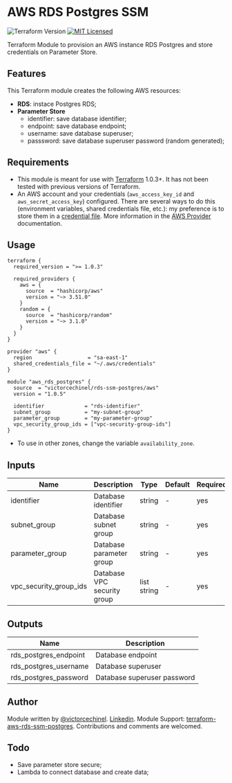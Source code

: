 # AWS RDS Postgres SSM

![Terraform Version](https://img.shields.io/badge/tf-%3E%3D1.0.3-blue.svg) [![MIT Licensed](https://img.shields.io/badge/license-MIT-green.svg)](https://tldrlegal.com/license/mit-license)

Terraform Module to provision an AWS instance RDS Postgres and store credentials on Parameter Store.

## Features

This Terraform module creates the following AWS resources:

* **RDS**: instace Postgres RDS;
* **Parameter Store**
  * identifier: save database identifier;
  * endpoint: save database endpoint;
  * username: save database superuser;
  * passsword: save database superuser password (random generated);

## Requirements

* This module is meant for use with [Terraform](https://www.terraform.io/downloads.html) 1.0.3+. It has not been tested with previous versions of Terraform.
* An AWS account and your credentials (`aws_access_key_id` and `aws_secret_access_key`) configured. There are several ways to do this (environment variables, shared credentials file, etc.): my preference is to store them in a [credential file](https://docs.aws.amazon.com/cli/latest/userguide/cli-configure-files.html). More information in the [AWS Provider](https://www.terraform.io/docs/providers/aws/index.html) documentation.

## Usage

```HCL
terraform {
  required_version = ">= 1.0.3"

  required_providers {
    aws = {
      source  = "hashicorp/aws"
      version = "~> 3.51.0"
    }
    random = {
      source  = "hashicorp/random"
      version = "~> 3.1.0"
    }
  }
}

provider "aws" {
  region                  = "sa-east-1"
  shared_credentials_file = "~/.aws/credentials"
}

module "aws_rds_postgres" {
  source  = "victorcechinel/rds-ssm-postgres/aws"
  version = "1.0.5"

  identifier             = "rds-identifier"
  subnet_group           = "my-subnet-group"
  parameter_group        = "my-parameter-group"
  vpc_security_group_ids = ["vpc-security-group-ids"]
}
```

* To use in other zones, change the variable `availability_zone`.


## Inputs

| Name                   | Description                 | Type        | Default | Required |
| ---------------------- | --------------------------- | ----------- | ------- | -------- |
| identifier             | Database identifier         | string      | -       | yes      |
| subnet_group           | Database subnet group       | string      | -       | yes      |
| parameter_group        | Database parameter group    | string      | -       | yes      |
| vpc_security_group_ids | Database VPC security group | list string | -       | yes      |

## Outputs

| Name                  | Description                 |
| --------------------- | --------------------------- |
| rds_postgres_endpoint | Database endpoint           |
| rds_postgres_username | Database superuser          |
| rds_postgres_password | Database superuser password |

## Author

Module written by [@victorcechinel](https://github.com/victorcechinel). 
[Linkedin](https://www.linkedin.com/in/victorcechinelr/). 
Module Support: [terraform-aws-rds-ssm-postgres](https://github.com/victorcechinel/terraform-aws-rds-ssm-postgres). 
Contributions and comments are welcomed.

## Todo

* Save parameter store secure;
* Lambda to connect database and create data;